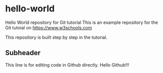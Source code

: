 # hello-world
Hello World repository for Git tutorial
This is an example repository for the Git tutoial on https://www.w3schools.com

This repository is built step by step in the tutorial.

## Subheader
This line is for editing code in Github directly. 
Hello Github!!!
